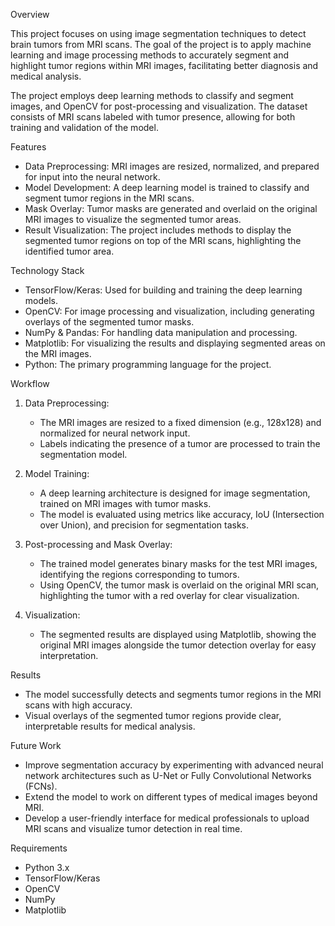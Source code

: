 

 Overview

This project focuses on using image segmentation techniques to detect brain tumors from MRI scans. The goal of the project is to apply machine learning and image processing methods to accurately segment and highlight tumor regions within MRI images, facilitating better diagnosis and medical analysis.

The project employs deep learning methods to classify and segment images, and OpenCV for post-processing and visualization. The dataset consists of MRI scans labeled with tumor presence, allowing for both training and validation of the model.

 Features
- Data Preprocessing: MRI images are resized, normalized, and prepared for input into the neural network.
- Model Development: A deep learning model is trained to classify and segment tumor regions in the MRI scans.
- Mask Overlay: Tumor masks are generated and overlaid on the original MRI images to visualize the segmented tumor areas.
- Result Visualization: The project includes methods to display the segmented tumor regions on top of the MRI scans, highlighting the identified tumor area.

 Technology Stack
- TensorFlow/Keras: Used for building and training the deep learning models.
- OpenCV: For image processing and visualization, including generating overlays of the segmented tumor masks.
- NumPy & Pandas: For handling data manipulation and processing.
- Matplotlib: For visualizing the results and displaying segmented areas on the MRI images.
- Python: The primary programming language for the project.

 Workflow
1. Data Preprocessing:
   - The MRI images are resized to a fixed dimension (e.g., 128x128) and normalized for neural network input.
   - Labels indicating the presence of a tumor are processed to train the segmentation model.

2. Model Training:
   - A deep learning architecture is designed for image segmentation, trained on MRI images with tumor masks.
   - The model is evaluated using metrics like accuracy, IoU (Intersection over Union), and precision for segmentation tasks.

3. Post-processing and Mask Overlay:
   - The trained model generates binary masks for the test MRI images, identifying the regions corresponding to tumors.
   - Using OpenCV, the tumor mask is overlaid on the original MRI scan, highlighting the tumor with a red overlay for clear visualization.

4. Visualization:
   - The segmented results are displayed using Matplotlib, showing the original MRI images alongside the tumor detection overlay for easy interpretation.

 Results
- The model successfully detects and segments tumor regions in the MRI scans with high accuracy.
- Visual overlays of the segmented tumor regions provide clear, interpretable results for medical analysis.

 

 Future Work
- Improve segmentation accuracy by experimenting with advanced neural network architectures such as U-Net or Fully Convolutional Networks (FCNs).
- Extend the model to work on different types of medical images beyond MRI.
- Develop a user-friendly interface for medical professionals to upload MRI scans and visualize tumor detection in real time.

 Requirements
- Python 3.x
- TensorFlow/Keras
- OpenCV
- NumPy
- Matplotlib
